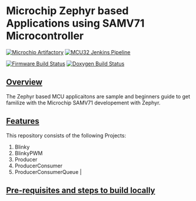# Microchip Zephyr based Applications using SAMV71 Microcontroller
[![Microchip Artifactory](https://img.shields.io/badge/Artifacts-Microchip-none?logo=json&labelColor=black&color=%23EE2A24)](https://artifacts.microchip.com/artifactory/api/npm/npm/@mchp-mcc/)
[![MCU32 Jenkins Pipeline](https://img.shields.io/badge/Melody-Jenkins_Pipeline-blue?logo=Jenkins&labelColor=white)]()

[![Firmware Build Status](https://mcu8.jenkins.microchip.com/buildStatus/icon?subject=Firmware%20Build&job=MCU8+MCC+Modules+Templates%2Fpic8-adcc-v2-template%2Fdevelop)]()
[![Doxygen Build Status](https://marcom.jenkins.microchip.com/buildStatus/icon?subject=Doxygen%20Build&job=DoxygenPipelines%2Fscf-pic8-adcc-v2)]()


## [Overview](#overview)
The Zephyr based MCU applicaitons are sample and beginners guide to get familize with the Microchip SAMV71 developement with Zephyr.

## [Features](#features)
This repository consists of the following Projects:
1. Blinky
2. BlinkyPWM
3. Producer
4. ProducerConsumer
5. ProducerConsumerQueue
       |

## [Pre-requisites and steps to build locally](#pre-requisites-and-steps-to-test-locally)


